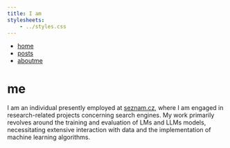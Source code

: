 ```yaml
---
title: I am
stylesheets:
    - ../styles.css
---
```

<nav>
  <ul>
    <li><a href="../index.html">home</a></li>
    <li><a href="../posts/posts.html">posts</a></li>
    <li><a href="aboutme.html">aboutme</a></li>
  </ul>
</nav>

# me

I am an individual presently employed at [seznam.cz](https://seznam.cz), where I am engaged in
research-related projects concerning search engines. My work primarily revolves around the training
and evaluation of LMs and LLMs models, necessitating extensive interaction with data and the
implementation of machine learning algorithms.
